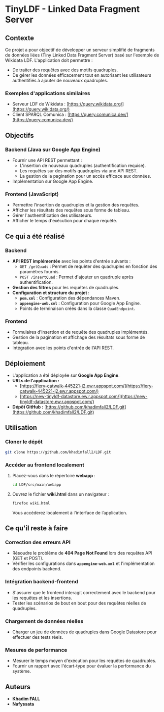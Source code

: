 # TinyLDF - Linked Data Fragment Server

## Contexte
Ce projet a pour objectif de développer un serveur simplifié de fragments de données liées (Tiny Linked Data Fragment Server) basé sur l'exemple de Wikidata LDF. L'application doit permettre :
- De traiter des requêtes avec des motifs quadruples.
- De gérer les données efficacement tout en autorisant les utilisateurs authentifiés à ajouter de nouveaux quadruples.

### Exemples d'applications similaires
- Serveur LDF de Wikidata : [https://query.wikidata.org/](https://query.wikidata.org/)
- Client SPARQL Comunica : [https://query.comunica.dev/](https://query.comunica.dev/)

## Objectifs

### Backend (Java sur Google App Engine)
- Fournir une API REST permettant :
  - L'insertion de nouveaux quadruples (authentification requise).
  - Les requêtes sur des motifs quadruples via une API REST.
  - La gestion de la pagination pour un accès efficace aux données.
- Implémentation sur Google App Engine.

### Frontend (JavaScript)
- Permettre l'insertion de quadruples et la gestion des requêtes.
- Afficher les résultats des requêtes sous forme de tableau.
- Gérer l'authentification des utilisateurs.
- Afficher le temps d'exécution pour chaque requête.

## Ce qui a été réalisé

### Backend
- **API REST implémentée** avec les points d'entrée suivants :
  - `GET /getQuads` : Permet de requêter des quadruples en fonction des paramètres fournis.
  - `POST /insertQuad` : Permet d'ajouter un quadruple après authentification.
- **Gestion des filtres** pour les requêtes de quadruples.
- **Configuration et structure du projet :**
  - **`pom.xml`** : Configuration des dépendances Maven.
  - **`appengine-web.xml`** : Configuration pour Google App Engine.
  - Points de terminaison créés dans la classe `QuadEndpoint`.

### Frontend
- Formulaires d'insertion et de requête des quadruples implémentés.
- Gestion de la pagination et affichage des résultats sous forme de tableau.
- Intégration avec les points d'entrée de l'API REST.

## Déploiement
- L'application a été déployée sur **Google App Engine**.
- **URLs de l'application :**
  - [https://fiery-catwalk-445221-j2.ew.r.appspot.com/](https://fiery-catwalk-445221-j2.ew.r.appspot.com/)
  - [https://new-tinyldf-datastore.ew.r.appspot.com/](https://new-tinyldf-datastore.ew.r.appspot.com/)
- **Dépôt GitHub :**
  [https://github.com/khadimfall2/LDF.git](https://github.com/khadimfall2/LDF.git)

## Utilisation

### Cloner le dépôt
```bash
git clone https://github.com/khadimfall2/LDF.git
```

### Accéder au frontend localement
1. Placez-vous dans le répertoire **webapp** :
   ```bash
   cd LDF/src/main/webapp
   ```
2. Ouvrez le fichier **wiki.html** dans un navigateur :
   ```bash
   firefox wiki.html
   ```
   Vous accéderez localement à l'interface de l’application.

## Ce qu'il reste à faire

### Correction des erreurs API
- Résoudre le problème de **404 Page Not Found** lors des requêtes API (GET et POST).
- Vérifier les configurations dans **`appengine-web.xml`** et l'implémentation des endpoints backend.

### Intégration backend-frontend
- S'assurer que le frontend interagit correctement avec le backend pour les requêtes et les insertions.
- Tester les scénarios de bout en bout pour des requêtes réelles de quadruples.

### Chargement de données réelles
- Charger un jeu de données de quadruples dans Google Datastore pour effectuer des tests réels.

### Mesures de performance
- Mesurer le temps moyen d'exécution pour les requêtes de quadruples.
- Fournir un rapport avec l'écart-type pour évaluer la performance du système.

## Auteurs
- **Khadim FALL**
- **Nafyssata**
